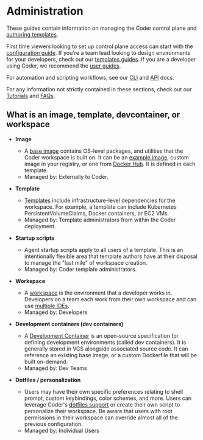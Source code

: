 # Administration

These guides contain information on managing the Coder control plane and
[authoring templates](./templates/index.md).

First time viewers looking to set up control plane access can start with the
[configuration guide](./setup/index.md). If you're a team lead looking to design
environments for your developers, check out our
[templates guides](./templates/index.md). If you are a developer using Coder, we
recommend the [user guides](../user-guides/index.md).

For automation and scripting workflows, see our [CLI](../reference/cli/index.md)
and [API](../reference/api/index.md) docs.

For any information not strictly contained in these sections, check out our
[Tutorials](../tutorials/index.md) and [FAQs](../tutorials/faqs.md).

## What is an image, template, devcontainer, or workspace

- **Image**

  - A [base image](./templates/managing-templates/image-management.md) contains
    OS-level packages, and utilities that the Coder workspace is built on. It
    can be an [example image](https://github.com/coder/images), custom image in
    your registry, or one from [Docker Hub](https://hub.docker.com/search). It
    is defined in each template.
  - Managed by: Externally to Coder.

- **Template**

  - [Templates](./templates/index.md) include infrastructure-level dependencies
    for the workspace. For example, a template can include Kubernetes
    PersistentVolumeClaims, Docker containers, or EC2 VMs.
  - Managed by: Template administrators from within the Coder deployment.

- **Startup scripts**

  - Agent startup scripts apply to all users of a template. This is an
    intentionally flexible area that template authors have at their disposal to
    manage the "last mile" of workspace creation.
  - Managed by: Coder template administrators.

- **Workspace**

  - A [workspace](../user-guides/workspace-management.md) is the environment
    that a developer works in. Developers on a team each work from their own
    workspace and can use
    [multiple IDEs](../user-guides/workspace-access/index.md).
  - Managed by: Developers

- **Development containers (dev containers)**

  - A
    [Development Container](./templates/managing-templates/devcontainers/index.md)
    is an open-source specification for defining development environments
    (called dev containers). It is generally stored in VCS alongside associated
    source code. It can reference an existing base image, or a custom Dockerfile
    that will be built on-demand.
  - Managed by: Dev Teams

- **Dotfiles / personalization**

  - Users may have their own specific preferences relating to shell prompt,
    custom keybindings, color schemes, and more. Users can leverage Coder's
    [dotfiles support](../user-guides/workspace-dotfiles.md) or create their own
    script to personalize their workspace. Be aware that users with root
    permissions in their workspace can override almost all of the previous
    configuration.
  - Managed by: Individual Users

<children></children>
